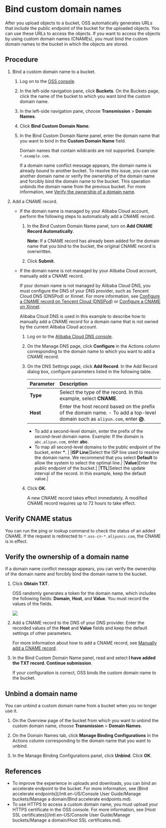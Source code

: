 # Bind custom domain names

After you upload objects to a bucket, OSS automatically generates URLs that include the public endpoint of the bucket for the uploaded objects. You can use these URLs to access the objects. If you want to access the objects by using custom domain names \(CNAMEs\), you must bind the custom domain names to the bucket in which the objects are stored.

## Procedure

1.  Bind a custom domain name to a bucket.

    1.  Log on to the [OSS console](https://oss.console.aliyun.com/).

    2.  In the left-side navigation pane, click **Buckets**. On the Buckets page, click the name of the bucket to which you want bind the custom domain name.

    3.  In the left-side navigation pane, choose **Transmission** \> **Domain Names**.

    4.  Click **Bind Custom Domain Name**.

    5.  In the Bind Custom Domain Name panel, enter the domain name that you want to bind in the **Custom Domain Name** field.

        Domain names that contain wildcards are not supported. Example: `*.example.com`.

        If a domain name conflict message appears, the domain name is already bound to another bucket. To resolve this issue, you can use another domain name or verify the ownership of the domain name and forcibly bind the domain name to the bucket. This operation unbinds the domain name from the previous bucket. For more information, see [Verify the ownership of a domain name](#section_n3e_bp4_l5n).

2.  Add a CNAME record.

    -   If the domain name is managed by your Alibaba Cloud account, perform the following steps to automatically add a CNAME record.
        1.  In the Bind Custom Domain Name panel, turn on **Add CNAME Record Automatically**.

            **Note:** If a CNAME record has already been added for the domain name that you bind to the bucket, the original CNAME record is overwritten.

        2.  Click **Submit**.
    -   If the domain name is not managed by your Alibaba Cloud account, manually add a CNAME record.

        If your domain name is not managed by Alibaba Cloud DNS, you must configure the DNS of your DNS provider, such as Tencent Cloud DNS \(DNSPod\) or Xinnet. For more information, see [Configure a CNAME record on Tencent Cloud \(DNSPod\)](https://help.aliyun.com/document_detail/27145.html) or [Configure a CNAME on Xinnet](https://help.aliyun.com/document_detail/27146.html).

        Alibaba Cloud DNS is used in this example to describe how to manually add a CNAME record for a domain name that is not owned by the current Alibaba Cloud account.

        1.  Log on to the [Alibaba Cloud DNS console](https://dns.console.aliyun.com/#/dns/domainList).
        2.  On the Manage DNS page, click **Configure** in the Actions column corresponding to the domain name to which you want to add a CNAME record.
        3.  On the DNS Settings page, click **Add Record**. In the Add Record dialog box, configure parameters listed in the following table.

            |Parameter|Description|
            |:--------|:----------|
            |**Type**|Select the type of the record. In this example, select **CNAME**.|
            |**Host**|Enter the host record based on the prefix of the domain name.             -   To add a top-level domain such as `aliyun.com`, enter **@**.
            -   To add a second-level domain, enter the prefix of the second-level domain name. Example: If the domain is `abc.aliyun.com`, enter **abc**.
            -   To map all second-level domains to the public endpoint of the bucket, enter **\***. |
            |**ISP Line**|Select the ISP line used to resolve the domain name. We recommend that you select **Default** to allow the system to select the optimal line.|
            |**Value**|Enter the public endpoint of the bucket.|
            |**TTL**|Select the update interval of the record. In this example, keep the default value.|

        4.  Click **OK**.

            A new CNAME record takes effect immediately. A modified CNAME record requires up to 72 hours to take effect.


## Verify CNAME status

You can run the ping or lookup command to check the status of an added CNAME. If the request is redirected to `*.oss-cn-*.aliyuncs.com`, the CNAME is in effect.

## Verify the ownership of a domain name

If a domain name conflict message appears, you can verify the ownership of the domain name and forcibly bind the domain name to the bucket.

1.  Click **Obtain TXT**.

    OSS randomly generates a token for the domain name, which includes the following fields: **Domain**, **Host**, and **Value**. You must record the values of the fields.

    ![](https://static-aliyun-doc.oss-accelerate.aliyuncs.com/assets/img/en-US/0767549951/p32020.png)

2.  Add a CNAME record to the DNS of your DNS provider. Enter the recorded values of the **Host** and **Value** fields and keep the default settings of other parameters.

    For more information about how to add a CNAME record, see [Manually add a CNAME record](#li_v8f_hvb_9xt).

3.  In the Bind Custom Domain Name panel, read and select **I have added the TXT record. Continue submission**.

    If your configuration is correct, OSS binds the custom domain name to the bucket.


## Unbind a domain name

You can unbind a custom domain name from a bucket when you no longer use it.

1.  On the Overview page of the bucket from which you want to unbind the custom domain name, choose **Transmission** \> **Domain Names**.

2.  On the Domain Names tab, click **Manage Binding Configurations** in the Actions column corresponding to the domain name that you want to unbind.

3.  In the Manage Binding Configurations panel, click **Unbind**. Click **OK**.


## References

-   To improve the experience in uploads and downloads, you can bind an accelerate endpoint to the bucket. For more information, see [Bind accelerate endpoints](/intl.en-US/Console User Guide/Manage buckets/Manage a domain/Bind accelerate endpoints.md).
-   To use HTTPS to access a custom domain name, you must upload your HTTPS certificate in the OSS console. For more information, see [Host SSL certificates](/intl.en-US/Console User Guide/Manage buckets/Manage a domain/Host SSL certificates.md).

